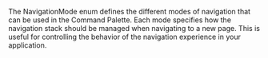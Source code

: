 The NavigationMode enum defines the different modes of navigation that can be used in the Command Palette. Each mode specifies how the navigation stack should be managed when navigating to a new page. This is useful for controlling the behavior of the navigation experience in your application.